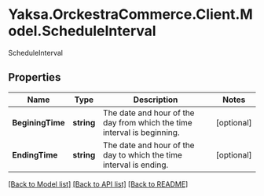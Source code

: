 # Yaksa.OrckestraCommerce.Client.Model.ScheduleInterval
ScheduleInterval

## Properties

Name | Type | Description | Notes
------------ | ------------- | ------------- | -------------
**BeginingTime** | **string** | The date and hour of the day from which the time interval is beginning. | [optional] 
**EndingTime** | **string** | The date and hour of the day to which the time interval is ending. | [optional] 

[[Back to Model list]](../README.md#documentation-for-models) [[Back to API list]](../README.md#documentation-for-api-endpoints) [[Back to README]](../README.md)

